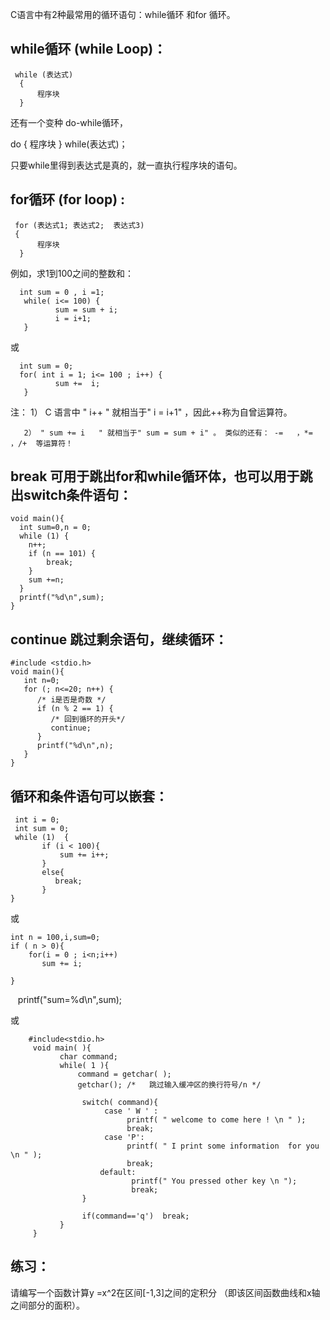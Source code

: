 C语言中有2种最常用的循环语句：while循环 和for 循环。



## while循环 (while Loop)：

     while (表达式)
      {
          程序块
      }

还有一个变种 do-while循环，

   do {
      程序块
    } while(表达式)； 

只要while里得到表达式是真的，就一直执行程序块的语句。



## for循环 (for loop) :

     for (表达式1; 表达式2;  表达式3)
     {
          程序块
      }

例如，求1到100之间的整数和：

      int sum = 0 , i =1;
       while( i<= 100) {
              sum = sum + i;
              i = i+1;  
       }

或

      int sum = 0;
      for( int i = 1; i<= 100 ; i++) {
              sum +=  i;          
       }

注：
       1） C 语言中 " i++  " 就相当于" i = i+1" ，因此++称为自曾运算符。

       2） " sum += i   " 就相当于" sum = sum + i" 。 类似的还有： -=   ，*= ，/+  等运算符！



## break  可用于跳出for和while循环体，也可以用于跳出switch条件语句：

```
void main(){
  int sum=0,n = 0;
  while (1) {
    n++;
    if (n == 101) {
        break;
    }
    sum +=n;
  }
  printf("%d\n",sum);
}
```



## continue  跳过剩余语句，继续循环：

```
#include <stdio.h>
void main(){
   int n=0;
   for (; n<=20; n++) {
      /* i是否是奇数 */
      if (n % 2 == 1) {
         /* 回到循环的开头*/
         continue;
      }
      printf("%d\n",n);
   }
}
```

## 循环和条件语句可以嵌套：

     int i = 0;
     int sum = 0;
     while (1)  {
           if (i < 100){
               sum += i++;
           }
           else{
              break;
           }
    }
    

或

    int n = 100,i,sum=0;
    if ( n > 0){
        for(i = 0 ; i<n;i++)
           sum += i;

    }
    printf("sum=%d\n",sum);  
    
或

        #include<stdio.h>
         void main( ){
               char command;          
               while( 1 ){
                   command = getchar( );
                   getchar(); /*   跳过输入缓冲区的换行符号/n */

                    switch( command){
                         case ' W ' :
                              printf( " welcome to come here ! \n " ); 
                              break;
                         case 'P':
                              printf( " I print some information  for you \n " ); 
                              break;
                        default:
                               printf(" You pressed other key \n ");
                               break;
                    }

                    if(command=='q')  break; 
               }
         }

## 练习：
请编写一个函数计算y =x^2在区间[-1,3]之间的定积分 （即该区间函数曲线和x轴之间部分的面积）。


